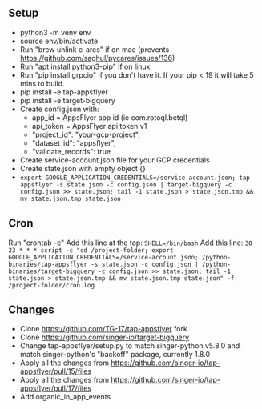 ## Setup

- python3 -m venv env
- source env/bin/activate
- Run "brew unlink c-ares" if on mac (prevents https://github.com/saghul/pycares/issues/136)
- Run "apt install python3-pip" if on linux
- Run "pip install grpcio" if you don't have it. If your pip < 19 it will take 5 mins to build.
- pip install -e tap-appsflyer
- pip install -e target-bigquery
- Create config.json with:
	- app_id = AppsFlyer app id (ie com.rotoql.betql)
	- api_token = AppsFlyer api token v1
	- "project_id": "your-gcp-project",
  - "dataset_id": "appsflyer",
  - "validate_records": true
- Create service-account.json file for your GCP credentials
- Create state.json with empty object {}
- `export GOOGLE_APPLICATION_CREDENTIALS=/service-account.json; tap-appsflyer -s state.json -c config.json | target-bigquery -c config.json >> state.json; tail -1 state.json > state.json.tmp && mv state.json.tmp state.json`

## Cron
Run "crontab -e"
Add this line at the top:
`SHELL=/bin/bash`
Add this line:
`30 23 * * * script -c "cd /project-folder; export GOOGLE_APPLICATION_CREDENTIALS=/service-account.json; /python-binaries/tap-appsflyer -s state.json -c config.json | /python-binaries/target-bigquery -c config.json >> state.json; tail -1 state.json > state.json.tmp && mv state.json.tmp state.json" -f /project-folder/cron.log`

## Changes
- Clone https://github.com/TG-17/tap-appsflyer fork
- Clone https://github.com/singer-io/target-bigquery
- Change tap-appsflyer/setup.py to match singer-python v5.8.0 and match singer-python's "backoff" package, currently 1.8.0
- Apply all the changes from https://github.com/singer-io/tap-appsflyer/pull/15/files
- Apply all the changes from https://github.com/singer-io/tap-appsflyer/pull/17/files
- Add organic_in_app_events
